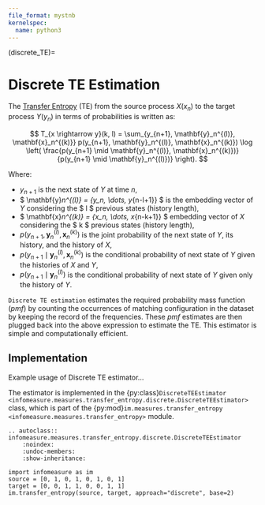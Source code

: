```yaml
---
file_format: mystnb
kernelspec:
  name: python3
---
```

(discrete_TE)=
# Discrete TE Estimation
The [Transfer Entropy](index.md#transfer_entropy_overview) (TE) from the source process $X(x_n)$ to the target process $Y(y_n)$ in terms of probabilities is written as:

$$
T_{x \rightarrow y}(k, l) = \sum_{y_{n+1}, \mathbf{y}_n^{(l)}, \mathbf{x}_n^{(k)}} 
p(y_{n+1}, \mathbf{y}_n^{(l)}, \mathbf{x}_n^{(k)}) 
\log \left( \frac{p(y_{n+1} \mid \mathbf{y}_n^{(l)}, \mathbf{x}_n^{(k)})}
{p(y_{n+1} \mid \mathbf{y}_n^{(l)})} \right).
$$

Where:
- $y_{n+1}$ is the next state of $Y$ at time $n$, 
- $ \mathbf{y}_n^{(l)} = \{y_n, \dots, y_{n-l+1}\} $ is the embedding vector of $Y$ considering the  $ l $ previous states (history length),
- $ \mathbf{x}_n^{(k)} = \{x_n, \dots, x_{n-k+1}\} $ embedding vector of $X$ considering the $ k $ previous states (history length),
- $p(y_{n+1}, \mathbf{y}_n^{(l)}, \mathbf{x}_n^{(k)})$ is the joint probability of the next state of $Y$, its history, and the history of $X$,
- $p(y_{n+1} \mid \mathbf{y}_n^{(l)}, \mathbf{x}_n^{(k)})$ is the conditional probability of next state of $Y$ given the histories of $X$ and $Y$,
- $p(y_{n+1} \mid \mathbf{y}_n^{(l)})$ is the conditional probability of next state of $Y$ given only the history of $Y$.

``Discrete TE estimation`` estimates the required probability mass function (_pmf_) by counting the occurrences of matching configuration in the dataset by keeping the record of the frequencies. These _pmf_ estimates are then plugged back into the above expression to estimate the TE. This estimator is simple and computationally efficient.

## Implementation
Example usage of Discrete TE estimator...

The estimator is implemented in the {py:class}`DiscreteTEEstimator <infomeasure.measures.transfer_entropy.discrete.DiscreteTEEstimator>` class,
which is part of the {py:mod}`im.measures.transfer_entropy <infomeasure.measures.transfer_entropy>` module.

```{eval-rst}
.. autoclass:: infomeasure.measures.transfer_entropy.discrete.DiscreteTEEstimator
    :noindex:
    :undoc-members:
    :show-inheritance:
```

```{code-cell}
import infomeasure as im
source = [0, 1, 0, 1, 0, 1, 0, 1]
target = [0, 0, 1, 1, 0, 0, 1, 1]
im.transfer_entropy(source, target, approach="discrete", base=2)
```